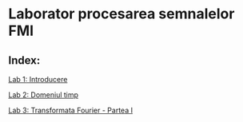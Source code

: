 # Laborator procesarea semnalelor FMI
## Index: 
[Lab 1: Introducere](lab1/README.md)

[Lab 2: Domeniul timp](lab2/README.md)

[Lab 3: Transformata Fourier - Partea I](lab3/README.md)